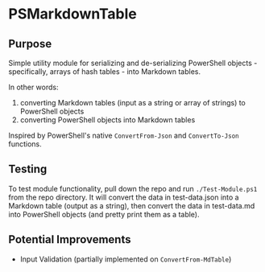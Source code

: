# PSMarkdownTable

## Purpose

Simple utility module for serializing and de-serializing PowerShell objects - specifically, arrays
of hash tables - into Markdown tables. 

In other words:
1. converting Markdown tables (input as a string or array of strings) to PowerShell objects
2. converting PowerShell objects into Markdown tables

Inspired by PowerShell's native `ConvertFrom-Json` and `ConvertTo-Json` functions.

## Testing

To test module functionality, pull down the repo and run `./Test-Module.ps1` from the repo
directory. It will convert the data in test-data.json into a Markdown table (output as a string),
then convert the data in test-data.md into PowerShell objects (and pretty print them as a table).

## Potential Improvements

 - Input Validation (partially implemented on `ConvertFrom-MdTable`)